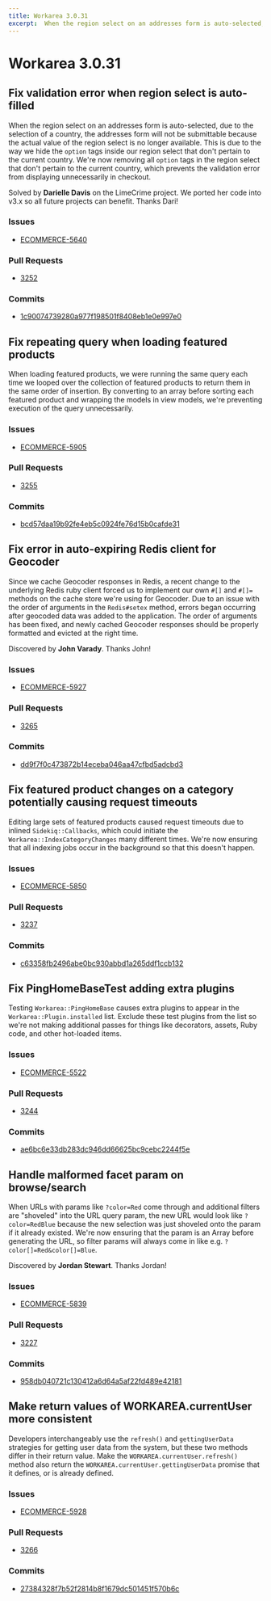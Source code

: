 ```yaml
---
title: Workarea 3.0.31
excerpt:  When the region select on an addresses form is auto-selected, due to the selection of a country, the addresses form will not be submittable because the actual value of the region select is no longer available. This is due to the way we hide the optio
---
```


# Workarea 3.0.31

## Fix validation error when region select is auto-filled

When the region select on an addresses form is auto-selected, due to the selection of a country, the addresses form will not be submittable because the actual value of the region select is no longer available. This is due to the way we hide the `option` tags inside our region select that don't pertain to the current country. We're now removing all `option` tags in the region select that don't pertain to the current country, which prevents the validation error from displaying unnecessarily in checkout.

Solved by **Darielle Davis** on the LimeCrime project. We ported her code into v3.x so all future projects can benefit. Thanks Dari!

### Issues

- [ECOMMERCE-5640](https://jira.tools.weblinc.com/browse/ECOMMERCE-5640)

### Pull Requests

- [3252](https://stash.tools.weblinc.com/projects/WL/repos/workarea/pull-requests/3252)

### Commits

- [1c90074739280a977f198501f8408eb1e0e997e0](https://stash.tools.weblinc.com/projects/WL/repos/workarea/commits/1c90074739280a977f198501f8408eb1e0e997e0)

## Fix repeating query when loading featured products

When loading featured products, we were running the same query each time we looped over the collection of featured products to return them in the same order of insertion. By converting to an array before sorting each featured product and wrapping the models in view models, we're preventing execution of the query unnecessarily.

### Issues

- [ECOMMERCE-5905](https://jira.tools.weblinc.com/browse/ECOMMERCE-5905)

### Pull Requests

- [3255](https://stash.tools.weblinc.com/projects/WL/repos/workarea/pull-requests/3255)

### Commits

- [bcd57daa19b92fe4eb5c0924fe76d15b0cafde31](https://stash.tools.weblinc.com/projects/WL/repos/workarea/commits/bcd57daa19b92fe4eb5c0924fe76d15b0cafde31)

## Fix error in auto-expiring Redis client for Geocoder

Since we cache Geocoder responses in Redis, a recent change to the underlying Redis ruby client forced us to implement our own `#[]` and `#[]=` methods on the cache store we're using for Geocoder. Due to an issue with the order of arguments in the `Redis#setex` method, errors began occurring after geocoded data was added to the application. The order of arguments has been fixed, and newly cached Geocoder responses should be properly formatted and evicted at the right time.

Discovered by **John Varady**. Thanks John!

### Issues

- [ECOMMERCE-5927](https://jira.tools.weblinc.com/browse/ECOMMERCE-5927)

### Pull Requests

- [3265](https://stash.tools.weblinc.com/projects/WL/repos/workarea/pull-requests/3265)

### Commits

- [dd9f7f0c473872b14eceba046aa47cfbd5adcbd3](https://stash.tools.weblinc.com/projects/WL/repos/workarea/commits/dd9f7f0c473872b14eceba046aa47cfbd5adcbd3)

## Fix featured product changes on a category potentially causing request timeouts

Editing large sets of featured products caused request timeouts due to inlined `Sidekiq::Callbacks`, which could initiate the `Workarea::IndexCategoryChanges` many different times. We're now ensuring that all indexing jobs occur in the background so that this doesn't happen.

### Issues

- [ECOMMERCE-5850](https://jira.tools.weblinc.com/browse/ECOMMERCE-5850)

### Pull Requests

- [3237](https://stash.tools.weblinc.com/projects/WL/repos/workarea/pull-requests/3237)

### Commits

- [c63358fb2496abe0bc930abbd1a265ddf1ccb132](https://stash.tools.weblinc.com/projects/WL/repos/workarea/commits/c63358fb2496abe0bc930abbd1a265ddf1ccb132)

## Fix PingHomeBaseTest adding extra plugins

Testing `Workarea::PingHomeBase` causes extra plugins to appear in the `Workarea::Plugin.installed` list. Exclude these test plugins from the list so we're not making additional passes for things like decorators, assets, Ruby code, and other hot-loaded items.

### Issues

- [ECOMMERCE-5522](https://jira.tools.weblinc.com/browse/ECOMMERCE-5522)

### Pull Requests

- [3244](https://stash.tools.weblinc.com/projects/WL/repos/workarea/pull-requests/3244)

### Commits

- [ae6bc6e33db283dc946dd66625bc9cebc2244f5e](https://stash.tools.weblinc.com/projects/WL/repos/workarea/commits/ae6bc6e33db283dc946dd66625bc9cebc2244f5e)

## Handle malformed facet param on browse/search

When URLs with params like `?color=Red` come through and additional filters are "shoveled" into the URL query param, the new URL would look like `?color=RedBlue` because the new selection was just shoveled onto the param if it already existed. We're now ensuring that the param is an Array before generating the URL, so filter params will always come in like e.g. `?color[]=Red&color[]=Blue`.

Discovered by **Jordan Stewart**. Thanks Jordan!

### Issues

- [ECOMMERCE-5839](https://jira.tools.weblinc.com/browse/ECOMMERCE-5839)

### Pull Requests

- [3227](https://stash.tools.weblinc.com/projects/WL/repos/workarea/pull-requests/3227)

### Commits

- [958db040721c130412a6d64a5af22fd489e42181](https://stash.tools.weblinc.com/projects/WL/repos/workarea/commits/958db040721c130412a6d64a5af22fd489e42181)

## Make return values of WORKAREA.currentUser more consistent

Developers interchangeably use the `refresh()` and `gettingUserData` strategies for getting user data from the system, but these two methods differ in their return value. Make the `WORKAREA.currentUser.refresh()` method also return the `WORKAREA.currentUser.gettingUserData` promise that it defines, or is already defined.

### Issues

- [ECOMMERCE-5928](https://jira.tools.weblinc.com/browse/ECOMMERCE-5928)

### Pull Requests

- [3266](https://stash.tools.weblinc.com/projects/WL/repos/workarea/pull-requests/3266)

### Commits

- [27384328f7b52f2814b8f1679dc501451f570b6c](https://stash.tools.weblinc.com/projects/WL/repos/workarea/commits/27384328f7b52f2814b8f1679dc501451f570b6c)

